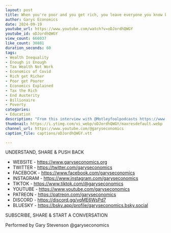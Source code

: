 ```yaml
---
layout: post
title: When you're poor and you get rich, you leave everyone you know behind
author: Garys Economics
date: 2024-09-19
youtube_url: https://www.youtube.com/watch?v=oDJordhQWGY
youtube_id: oDJordhQWGY
view_count: 666037
like_count: 30881
duration_seconds: 60
tags:
- Wealth Inequality
- Enough is Enough
- Tax Wealth Not Work
- Economics of Covid
- Rich get Richer
- Poor get Poorer
- Economics Explained
- Tax the Rich
- End Austerity
- Billionaire
- Poverty
categories:
- Education
description: "From this interview with @Motleyfoolpodcasts https://www.youtube.com/watch?v=CWjT_helhx0&t=1071s&ab_channel=MotleyFoolPodcasts"
thumbnail: https://i.ytimg.com/vi_webp/oDJordhQWGY/maxresdefault.webp
channel_url: https://www.youtube.com/@garyseconomics
caption_file: captions/oDJordhQWGY.vtt

---
```


UNDERSTAND, SHARE & PUSH BACK

- WEBSITE - https://www.garyseconomics.org
- TWITTER  - https://twitter.com/garyseconomics
- FACEBOOK - https://www.facebook.com/garyseconomics
- INSTAGRAM  - https://www.instagram.com/garyseconomics
- TIKTOK - https://www.tiktok.com/@garyseconomics
- YOUTUBE -  https://www.youtube.com/garyseconomics
- PATREON - https://patreon.com/garyseconomics
- DISCORD - https://discord.gg/vqME6WsPd7
- BLUESKY - https://bsky.app/profile/garyseconomics.bsky.social

SUBSCRIBE, SHARE & START A CONVERSATION

Performed by Gary Stevenson
@garyseconomics
